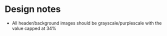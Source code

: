 # Design notes

* All header/background images should be grayscale/purplescale with the value capped at 34%